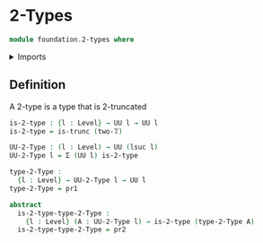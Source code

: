 # $2$-Types

```agda
module foundation.2-types where
```

<details><summary>Imports</summary>

```agda
open import foundation-core.dependent-pair-types
open import foundation-core.truncated-types
open import foundation-core.truncation-levels
open import foundation-core.universe-levels
```

</details>

## Definition

A 2-type is a type that is 2-truncated

```agda
is-2-type : {l : Level} → UU l → UU l
is-2-type = is-trunc (two-𝕋)

UU-2-Type : (l : Level) → UU (lsuc l)
UU-2-Type l = Σ (UU l) is-2-type

type-2-Type :
  {l : Level} → UU-2-Type l → UU l
type-2-Type = pr1

abstract
  is-2-type-type-2-Type :
    {l : Level} (A : UU-2-Type l) → is-2-type (type-2-Type A)
  is-2-type-type-2-Type = pr2
```
